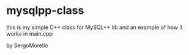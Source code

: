 # mysqlpp-class
this is my simple C++ class for MySQL++ lib and an example of how it works in main.cpp

by SergoMorello
